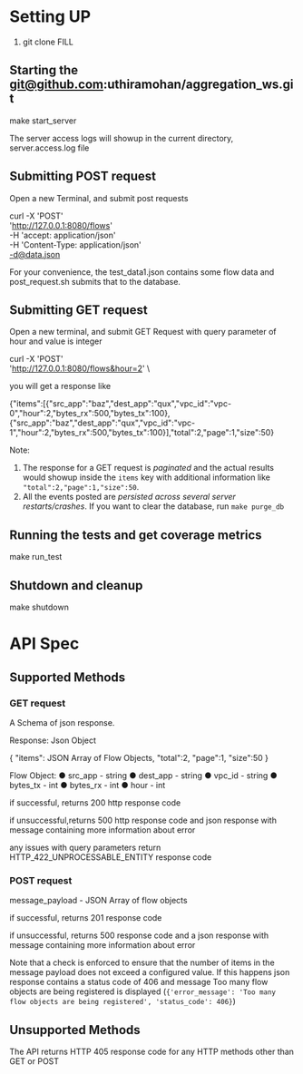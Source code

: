 # Setting UP
1. git clone FILL

## Starting the git@github.com:uthiramohan/aggregation_ws.git

make start_server


The server access logs will showup in the current directory, server.access.log file

## Submitting POST request
Open a new Terminal, and submit post requests

curl -X 'POST' \
  'http://127.0.0.1:8080/flows' \
  -H 'accept: application/json' \
  -H 'Content-Type: application/json' \
  -d@data.json

For your convenience, the test_data1.json contains some flow data and post_request.sh submits that to the database.

## Submitting GET request
Open a new terminal, and submit GET Request with query parameter of hour and value is integer

curl -X 'POST' \
  'http://127.0.0.1:8080/flows&hour=2' \


you will get a response like 

{"items":[{"src_app":"baz","dest_app":"qux","vpc_id":"vpc-0","hour":2,"bytes_rx":500,"bytes_tx":100},{"src_app":"baz","dest_app":"qux","vpc_id":"vpc-1","hour":2,"bytes_rx":500,"bytes_tx":100}],"total":2,"page":1,"size":50}


Note:
1. The response for a GET request is *paginated* and the actual results would showup inside the `items` key with additional information like `"total":2,"page":1,"size":50`.
2. All the events posted are *persisted across several server restarts/crashes*. If you want to clear the database, run `make purge_db`

## Running the tests and get coverage metrics

make run_test


## Shutdown and cleanup

make shutdown


# API Spec
## Supported Methods

### GET request
A Schema of json response. 

Response: Json Object

{
"items": JSON Array of Flow Objects,
"total":2,
"page":1,
"size":50
}

Flow Object:
● src_app - string
● dest_app - string
● vpc_id - string 
● bytes_tx - int
● bytes_rx - int
● hour - int


if successful, returns 200 http response code

if unsuccessful,returns 500 http response code and json response with message containing more information about 
error

any issues with query parameters return HTTP_422_UNPROCESSABLE_ENTITY response code

### POST request
message_payload - JSON Array of flow objects

if successful, returns 201 response code

if unsuccessful, returns 500  response code and a json response with message containing more information about 
error

Note that a check is enforced to ensure that the number of items in the message payload does not exceed a configured 
value. If this happens json response contains a status code of 406 and message Too many flow objects are being registered
is displayed (`{'error_message': 'Too many flow objects are being registered', 'status_code': 406}`)

## Unsupported Methods
The API returns HTTP 405 response code for any HTTP methods other than GET or POST
